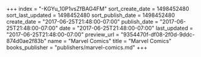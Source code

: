+++
index = "-KGYu_10P1vsZfBAG4FM"
sort_create_date = 1498452480
sort_last_updated = 1498452480
sort_publish_date = 1498452480
create_date = "2017-06-25T21:48:00-07:00"
publish_date = "2017-06-25T21:48:00-07:00"
date = "2017-06-25T21:48:00-07:00"
last_updated = "2017-06-25T21:48:00-07:00"
preview_url = "9354470f-df08-2f0d-9ddc-874d0ae2f83b"
name = "Marvel Comics"
title = "Marvel Comics"
books_publisher = "publishers/marvel-comics.md"
+++
